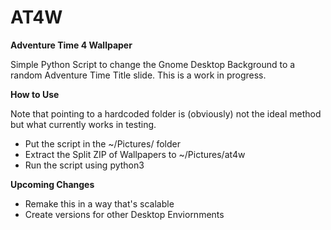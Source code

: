 # AT4W
**Adventure Time 4 Wallpaper**

Simple Python Script to change the Gnome Desktop Background to a random Adventure Time Title slide.
This is a work in progress.

**How to Use**

Note that pointing to a hardcoded folder is (obviously) not the ideal method but what currently works in testing.
- Put the script in the ~/Pictures/ folder
- Extract the Split ZIP of Wallpapers to ~/Pictures/at4w
- Run the script using python3

**Upcoming Changes**
- Remake this in a way that's scalable
- Create versions for other Desktop Enviornments
